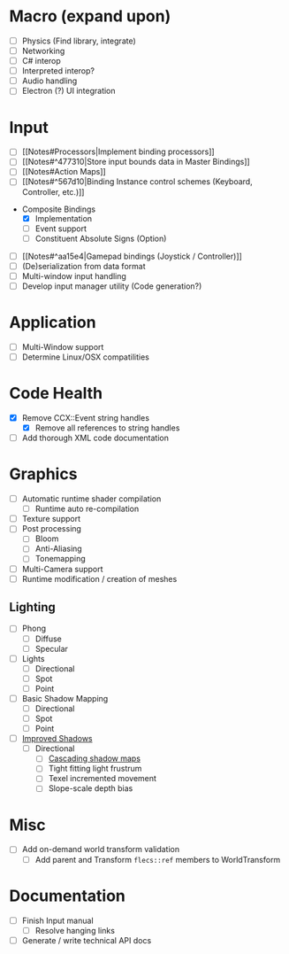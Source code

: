 # Macro (expand upon)
- [ ] Physics (Find library, integrate)
- [ ] Networking
- [ ] C# interop
- [ ] Interpreted interop?
- [ ] Audio handling
- [ ] Electron (?) UI integration

# Input
- [ ] [[Notes#Processors|Implement binding processors]]
- [ ] [[Notes#^477310|Store input bounds data in Master Bindings]]
- [ ] [[Notes#Action Maps]]
- [ ] [[Notes#^567d10|Binding Instance control schemes (Keyboard, Controller, etc.)]]
-  Composite Bindings
	- [x] Implementation
	- [ ] Event support
	- [ ] Constituent Absolute Signs (Option)
- [ ] [[Notes#^aa15e4|Gamepad bindings (Joystick / Controller)]]
- [ ] (De)serialization from data format
- [ ] Multi-window input handling
- [ ] Develop input manager utility (Code generation?)

# Application
- [ ] Multi-Window support
- [ ] Determine Linux/OSX compatilities

# Code Health
- [x] Remove CCX::Event string handles
	- [x] Remove all references to string handles
- [ ] Add thorough XML code documentation

# Graphics
- [ ] Automatic runtime shader compilation
	- [ ] Runtime auto re-compilation
- [ ] Texture support
- [ ] Post processing
	- [ ] Bloom
	- [ ] Anti-Aliasing
	- [ ] Tonemapping
- [ ] Multi-Camera support
- [ ] Runtime modification / creation of meshes
## Lighting
- [ ] Phong
	- [ ] Diffuse
	- [ ] Specular
- [ ] Lights
	- [ ] Directional
	- [ ] Spot
	- [ ] Point
- [ ] Basic Shadow Mapping
	- [ ] Directional
	- [ ] Spot
	- [ ] Point
- [ ] [Improved Shadows](https://docs.microsoft.com/en-us/windows/win32/dxtecharts/common-techniques-to-improve-shadow-depth-maps)
	- [ ] Directional
		- [ ] [Cascading shadow maps](https://docs.microsoft.com/en-us/windows/win32/dxtecharts/cascaded-shadow-maps)
		- [ ] Tight fitting light frustrum
		- [ ] Texel incremented movement
		- [ ] Slope-scale depth bias

# Misc
- [ ] Add on-demand world transform validation
	- [ ] Add parent and Transform `flecs::ref` members to WorldTransform

# Documentation
- [ ] Finish Input manual
	- [ ] Resolve hanging links
- [ ] Generate / write technical API docs